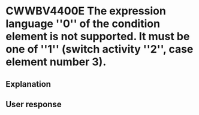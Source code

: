 # CWWBV4400E The expression language ''0'' of the condition element is not supported. It must be one of ''1'' (switch activity ''2'', case element number 3).

## Explanation

## User response